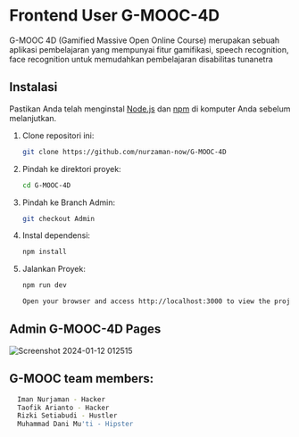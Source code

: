 # Frontend User G-MOOC-4D

G-MOOC 4D (Gamified Massive Open Online Course) merupakan sebuah aplikasi pembelajaran  yang mempunyai fitur gamifikasi, speech recognition, face recognition untuk memudahkan pembelajaran disabilitas tunanetra

## Instalasi

Pastikan Anda telah menginstal [Node.js](https://nodejs.org/) dan [npm](https://www.npmjs.com/) di komputer Anda sebelum melanjutkan.

1. Clone repositori ini:
   ```bash
   git clone https://github.com/nurzaman-now/G-MOOC-4D
2. Pindah ke direktori proyek:
   ```bash
   cd G-MOOC-4D
3. Pindah ke Branch Admin:
   ```bash
   git checkout Admin
4. Instal dependensi:
   ```bash
   npm install
5. Jalankan Proyek:
   ```bash
   npm run dev

   Open your browser and access http://localhost:3000 to view the project.

## Admin G-MOOC-4D Pages
![Screenshot 2024-01-12 012515](https://github.com/nurzaman-now/G-MOOC-4D/assets/75087977/7e706c8a-2b06-400b-afbd-c5c6e6e434b5)


## G-MOOC team members:
 ```bash
   Iman Nurjaman - Hacker
   Taofik Arianto - Hacker
   Rizki Setiabudi - Hustler
   Muhammad Dani Mu'ti - Hipster
